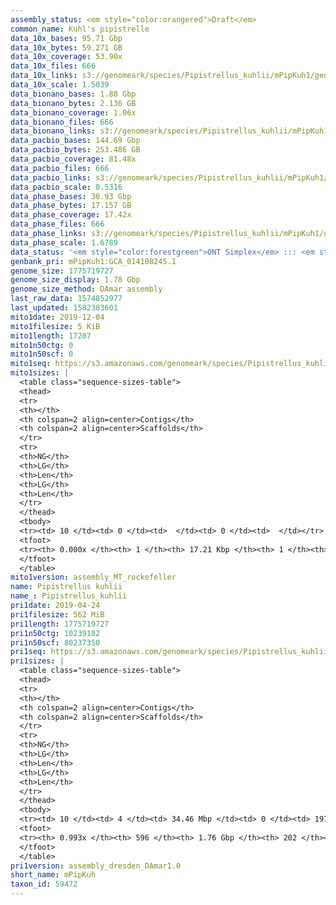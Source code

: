 ```yaml
---
assembly_status: <em style="color:orangered">Draft</em>
common_name: Kuhl's pipistrelle
data_10x_bases: 95.71 Gbp
data_10x_bytes: 59.271 GB
data_10x_coverage: 53.90x
data_10x_files: 666
data_10x_links: s3://genomeark/species/Pipistrellus_kuhlii/mPipKuh1/genomic_data/10x/<br>
data_10x_scale: 1.5039
data_bionano_bases: 1.88 Gbp
data_bionano_bytes: 2.136 GB
data_bionano_coverage: 1.06x
data_bionano_files: 666
data_bionano_links: s3://genomeark/species/Pipistrellus_kuhlii/mPipKuh1/genomic_data/bionano/<br>
data_pacbio_bases: 144.69 Gbp
data_pacbio_bytes: 253.486 GB
data_pacbio_coverage: 81.48x
data_pacbio_files: 666
data_pacbio_links: s3://genomeark/species/Pipistrellus_kuhlii/mPipKuh1/genomic_data/pacbio/<br>
data_pacbio_scale: 0.5316
data_phase_bases: 30.93 Gbp
data_phase_bytes: 17.157 GB
data_phase_coverage: 17.42x
data_phase_files: 666
data_phase_links: s3://genomeark/species/Pipistrellus_kuhlii/mPipKuh1/genomic_data/phase/<br>
data_phase_scale: 1.6789
data_status: '<em style="color:forestgreen">ONT Simplex</em> ::: <em style="color:forestgreen">10x</em> ::: <em style="color:forestgreen">Arima</em> ::: <em style="color:forestgreen">Illumina</em>'
genbank_pri: mPipKuh1:GCA_014108245.1
genome_size: 1775719727
genome_size_display: 1.78 Gbp
genome_size_method: DAmar assembly
last_raw_data: 1574852977
last_updated: 1582303601
mito1date: 2019-12-04
mito1filesize: 5 KiB
mito1length: 17207
mito1n50ctg: 0
mito1n50scf: 0
mito1seq: https://s3.amazonaws.com/genomeark/species/Pipistrellus_kuhlii/mPipKuh1/assembly_MT_rockefeller/mPipKuh1.MT.20191204.fasta.gz
mito1sizes: |
  <table class="sequence-sizes-table">
  <thead>
  <tr>
  <th></th>
  <th colspan=2 align=center>Contigs</th>
  <th colspan=2 align=center>Scaffolds</th>
  </tr>
  <tr>
  <th>NG</th>
  <th>LG</th>
  <th>Len</th>
  <th>LG</th>
  <th>Len</th>
  </tr>
  </thead>
  <tbody>
  <tr><td> 10 </td><td> 0 </td><td>  </td><td> 0 </td><td>  </td></tr>  <tr><td> 20 </td><td> 0 </td><td>  </td><td> 0 </td><td>  </td></tr>  <tr><td> 30 </td><td> 0 </td><td>  </td><td> 0 </td><td>  </td></tr>  <tr><td> 40 </td><td> 0 </td><td>  </td><td> 0 </td><td>  </td></tr>  <tr style="background-color:#cccccc;"><td> 50 </td><td> 0 </td><td style="background-color:#ff8888;">  </td><td> 0 </td><td style="background-color:#ff8888;">  </td></tr>  <tr><td> 60 </td><td> 0 </td><td>  </td><td> 0 </td><td>  </td></tr>  <tr><td> 70 </td><td> 0 </td><td>  </td><td> 0 </td><td>  </td></tr>  <tr><td> 80 </td><td> 0 </td><td>  </td><td> 0 </td><td>  </td></tr>  <tr><td> 90 </td><td> 0 </td><td>  </td><td> 0 </td><td>  </td></tr>  <tr><td> 100 </td><td> 0 </td><td>  </td><td> 0 </td><td>  </td></tr>  </tbody>
  <tfoot>
  <tr><th> 0.000x </th><th> 1 </th><th> 17.21 Kbp </th><th> 1 </th><th> 17.21 Kbp </th></tr>
  </tfoot>
  </table>
mito1version: assembly_MT_rockefeller
name: Pipistrellus kuhlii
name_: Pipistrellus_kuhlii
pri1date: 2019-04-24
pri1filesize: 562 MiB
pri1length: 1775719727
pri1n50ctg: 10239182
pri1n50scf: 80237350
pri1seq: https://s3.amazonaws.com/genomeark/species/Pipistrellus_kuhlii/mPipKuh1/assembly_dresden_DAmar1.0/mPipKuh1.pri.asm.20190424.fasta.gz
pri1sizes: |
  <table class="sequence-sizes-table">
  <thead>
  <tr>
  <th></th>
  <th colspan=2 align=center>Contigs</th>
  <th colspan=2 align=center>Scaffolds</th>
  </tr>
  <tr>
  <th>NG</th>
  <th>LG</th>
  <th>Len</th>
  <th>LG</th>
  <th>Len</th>
  </tr>
  </thead>
  <tbody>
  <tr><td> 10 </td><td> 4 </td><td> 34.46 Mbp </td><td> 0 </td><td> 197.21 Mbp </td></tr>  <tr><td> 20 </td><td> 9 </td><td> 28.49 Mbp </td><td> 1 </td><td> 189.23 Mbp </td></tr>  <tr><td> 30 </td><td> 18 </td><td> 18.93 Mbp </td><td> 2 </td><td> 187.11 Mbp </td></tr>  <tr><td> 40 </td><td> 28 </td><td> 14.71 Mbp </td><td> 4 </td><td> 83.51 Mbp </td></tr>  <tr style="background-color:#cccccc;"><td> 50 </td><td> 43 </td><td style="background-color:#88ff88;"> 10.24 Mbp </td><td> 6 </td><td style="background-color:#88ff88;"> 80.24 Mbp </td></tr>  <tr><td> 60 </td><td> 61 </td><td> 8.52 Mbp </td><td> 9 </td><td> 57.45 Mbp </td></tr>  <tr><td> 70 </td><td> 88 </td><td> 5.20 Mbp </td><td> 12 </td><td> 51.07 Mbp </td></tr>  <tr><td> 80 </td><td> 132 </td><td> 3.14 Mbp </td><td> 16 </td><td> 30.60 Mbp </td></tr>  <tr><td> 90 </td><td> 219 </td><td> 1.25 Mbp </td><td> 30 </td><td> 6.78 Mbp </td></tr>  <tr><td> 100 </td><td> 0 </td><td>  </td><td> 201 </td><td> 19.24 Kbp </td></tr>  </tbody>
  <tfoot>
  <tr><th> 0.993x </th><th> 596 </th><th> 1.76 Gbp </th><th> 202 </th><th> 1.78 Gbp </th></tr>
  </tfoot>
  </table>
pri1version: assembly_dresden_DAmar1.0
short_name: mPipKuh
taxon_id: 59472
---
```

